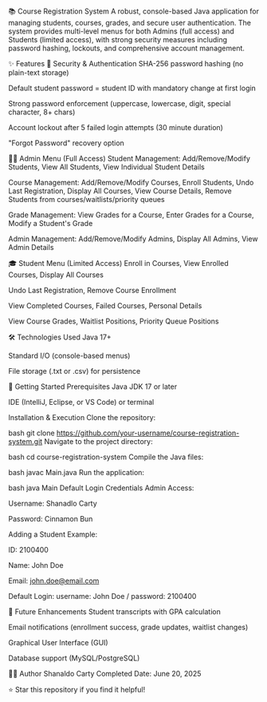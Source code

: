 📚 Course Registration System
A robust, console-based Java application for managing students, courses, grades, and secure user authentication. The system provides multi-level menus for both Admins (full access) and Students (limited access), with strong security measures including password hashing, lockouts, and comprehensive account management.

✨ Features
🔑 Security & Authentication
SHA-256 password hashing (no plain-text storage)

Default student password = student ID with mandatory change at first login

Strong password enforcement (uppercase, lowercase, digit, special character, 8+ chars)

Account lockout after 5 failed login attempts (30 minute duration)

"Forgot Password" recovery option

👩‍💼 Admin Menu (Full Access)
Student Management: Add/Remove/Modify Students, View All Students, View Individual Student Details

Course Management: Add/Remove/Modify Courses, Enroll Students, Undo Last Registration, Display All Courses, View Course Details, Remove Students from courses/waitlists/priority queues

Grade Management: View Grades for a Course, Enter Grades for a Course, Modify a Student's Grade

Admin Management: Add/Remove/Modify Admins, Display All Admins, View Admin Details

🎓 Student Menu (Limited Access)
Enroll in Courses, View Enrolled Courses, Display All Courses

Undo Last Registration, Remove Course Enrollment

View Completed Courses, Failed Courses, Personal Details

View Course Grades, Waitlist Positions, Priority Queue Positions

🛠️ Technologies Used
Java 17+

Standard I/O (console-based menus)

File storage (.txt or .csv) for persistence

🚀 Getting Started
Prerequisites
Java JDK 17 or later

IDE (IntelliJ, Eclipse, or VS Code) or terminal

Installation & Execution
Clone the repository:

bash
git clone https://github.com/your-username/course-registration-system.git
Navigate to the project directory:

bash
cd course-registration-system
Compile the Java files:

bash
javac Main.java
Run the application:

bash
java Main
Default Login Credentials
Admin Access:

Username: Shanadlo Carty

Password: Cinnamon Bun

Adding a Student Example:

ID: 2100400

Name: John Doe

Email: john.doe@email.com

Default Login: username: John Doe / password: 2100400

📝 Future Enhancements
Student transcripts with GPA calculation

Email notifications (enrollment success, grade updates, waitlist changes)

Graphical User Interface (GUI)

Database support (MySQL/PostgreSQL)

👨‍💻 Author
Shanaldo Carty
Completed Date: June 20, 2025

⭐ Star this repository if you find it helpful!
